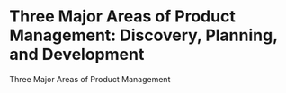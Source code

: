 # Three Major Areas of Product Management: Discovery, Planning, and Development
Three Major Areas of Product Management
